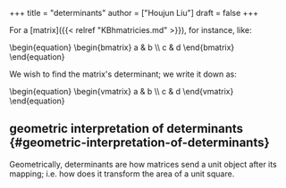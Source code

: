 +++
title = "determinants"
author = ["Houjun Liu"]
draft = false
+++

For a [matrix]({{< relref "KBhmatricies.md" >}}), for instance, like:

\begin{equation}
\begin{bmatrix}
a & b \\\\
c & d
\end{bmatrix}
\end{equation}

We wish to find the matrix's determinant; we write it down as:

\begin{equation}
\begin{vmatrix}
a & b \\\\
c & d
\end{vmatrix}
\end{equation}


## geometric interpretation of determinants {#geometric-interpretation-of-determinants}

Geometrically, determinants are how matrices send a unit object after its mapping; i.e. how does it transform the area of a unit square.